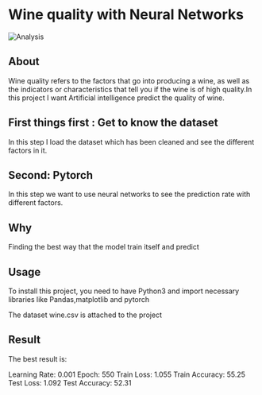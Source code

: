 # Wine quality with Neural Networks


![Analysis](https://miro.medium.com/max/1024/1*ZfGz-BAu7GkLXkcZgEWQ3Q.jpeg)


## About
Wine quality refers to the factors that go into producing a wine, as well as the indicators or characteristics that tell you if the wine is of high quality.In this project I want Artificial intelligence predict the quality of wine.



## First things first : Get to know the dataset

In this step I load the dataset which has been cleaned and see the different factors in it. 


## Second: Pytorch

In this step we want to use neural networks to see the prediction rate with different factors.


## Why

Finding the best way that the model train itself and predict 


## Usage

To install this project, you need to have Python3 and import necessary libraries like Pandas,matplotlib and pytorch 
 
The dataset wine.csv is attached to the project

## Result
The best result is:

Learning Rate: 0.001  Epoch: 550   Train Loss: 1.055   Train Accuracy: 55.25    Test Loss: 1.092   Test Accuracy: 52.31




